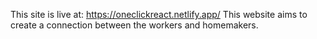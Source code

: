 This site is live at: 
https://oneclickreact.netlify.app/
This website aims to create a connection between the workers and homemakers.
